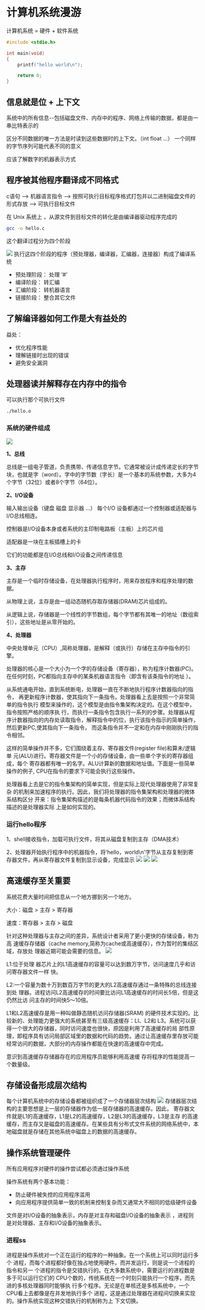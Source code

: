 # 计算机系统漫游

计算机系统 = 硬件 + 软件系统

```c
#include <stdio.h>

int main(void)
{
    printf("hello world\n");

    return 0;
}
```

## 信息就是位 + 上下文

系统中的所有信息--包括磁盘文件、内存中的程序、网络上传输的数据，都是由一串比特表示的

区分不同数据的唯一方法是时读到这些数据时的上下文。（int float ...）
一个同样的字节序列可能代表不同的意义

应该了解数字的机器表示方式

## 程序被其他程序翻译成不同格式

c语句 --> 机器语言指令 --> 按照可执行目标程序格式打包并以二进制磁盘文件的形式存放 -->   可执行目标文件

在 Unix 系统上 ，从源文件到目标文件的转化是由编译器驱动程序完成的
```bash
gcc -o hello.c
```

这个翻译过程分为四个阶段

![](image/2020-06-16-22-09-58.png)
执行这四个阶段的程序（预处理器，编译器，汇编器，连接器）构成了编译系统

+ 预处理阶段： 处理 ‘#’
+ 编译阶段： 转汇编
+ 汇编阶段： 转机器语言
+ 链接阶段： 整合其它文件

## 了解编译器如何工作是大有益处的

益处：

+ 优化程序性能
+ 理解链接时出现的错误
+ 避免安全漏洞

## 处理器读并解释存在内存中的指令

可以执行那个可执行文件
```bash
./hello.o
```

### 系统的硬件组成

![](image/2020-06-16-22-21-46.png)

**1、总线**

总线是一组电子管道，负责携带、传递信息字节。它通常被设计成传递定长的字节块，也就是字（word）。字中的字节数（字长）是一个基本的系统参数，大多为4个字节（32位）或者8个字节（64位）。

**2、I/O设备**

输入输出设备（键盘 磁盘 显示器 ...）
每个I/O 设备都通过一个控制器或适配器与I/O总线相连。

控制器是I/O设备本身或者系统的主印制电路板（主板）上的芯片组

适配器是一块在主板插槽上的卡

它们的功能都是在I/O总线和I/O设备之间传递信息

**3、主存**

主存是一个临时存储设备，在处理器执行程序时，用来存放程序和程序处理的数据。

从物理上说，主存是由一组动态随机存取存储器(DRAM)芯片组成的。

从逻辑上说，存储器是一个线性的字节数组，每个字节都有其唯一的地址（数组索引），这些地址是从零开始的。

**4、处理器**

中央处理单元（CPU）,简称处理器，是解释（或执行）存储在主存中指令的引擎。

处理器的核心是一个大小为一个字的存储设备（寄存器），称为程序计数器(PC)。在任何时刻，PC都指向主存中的某条机器语言指令（即含有该条指令的地址 ）。

从系统通电开始，直到系统断电，处理器一直在不断地执行程序计数器指向的指令， 再更新程序计数器，使其指向下一条指令。处理器看上去是按照一个非常简单的指令执行 模型来操作的，这个模型是由指令集架构决定的。在这个模型中，指令按照严格的顺序执 行，而执行一条指令包含执行一系列的步骤。处理器从程序计数器指向的内存处读取指令，解释指令中的位，执行该指令指示的简单操作，然后更新PC,使其指向下一条指令， 而这条指令并不一定和在内存中刚刚执行的指令相邻。

这样的简单操作并不多，它们围绕着主存、寄存器文件(register file)和算未/逻辑单 元(ALU)进行。寄存器文件是一个小的存储设备，由一些单个字长的寄存器组成，每个 寄存器都有唯一的名字。ALU计算新的数据和地址值。下面是一些简单操作的例子, CPU在指令的要求下可能会执行这些操作。

处理器看上去是它的指令集架构的简单实现，但是实际上现代处理器使用了非常复杂 的机制来加速程序的执行。因此，我们将处理器的指令集架构和处理器的微体系结构区分 开来：指令集架构描述的是每条机器代码指令的效果；而微体系结构描述的是处理器实际 上是如何实现的。

### 运行hello程序

1、shell接收指令，加载可执行文件，将其从磁盘复制到主存（DMA技术）

2、处理器开始执行程序中的机器指令，将‘hello，world\n'字节从主存复制到寄存器文件，再从寄存器文件复制到显示设备，完成显示
![](image/2020-06-16-22-58-52.png)
![](image/2020-06-16-22-59-04.png)
![](image/2020-06-16-22-59-13.png)

## 高速缓存至关重要

系统花费大量时间把信息从一个地方挪到另一个地方。

大小：磁盘 > 主存 > 寄存器

速度：寄存器 > 主存 > 磁盘


针对这种处理器与主存之间的差异，系统设计者采用了更小更快的存储设备，称为高 速缓存存储器（cache memory,简称为cache或高速缓存），作为暂时的集结区域，存放处 理器近期可能会需要的信息。
![](image/2020-06-17-22-58-31.png)

L1:位于处理 器芯片上的L1高速缓存的容量可以达到数万字节，访问速度几乎和访问寄存器文件一样 快。

L2:一个容量为数十万到数百万字节的更大的L2高速缓存通过一条特殊的总线连接到处 理器。进程访问L2高速缓存的时间要比访问L1高速缓存的时间长5倍，但是这仍然比访 问主存的时间快5〜10倍。

L1和L2高速缓存是用一种叫做静态随机访问存储器(SRAM) 的硬件技术实现的。比较新的、处理能力更强大的系统甚至有三级高速缓存：LI、L2和 L3。系统可以获得一个很大的存储器，同时访问速度也很快，原因是利用了高速缓存的局 部性原理，即程序具有访问局部区域里的数据和代码的趋势。通过让高速缓存里存放可能 经常访问的数据，大部分的内存操作都能在快速的高速缓存中完成。

意识到高速缓存存储器存在的应用程序员能够利用高速缓 存将程序的性能提高一个数量级。

## 存储设备形成层次结构

每个计算机系统中的存储设备都被组织成了一个存储器层次结构
![](image/2020-06-17-23-07-15.png)
存储器层次结构的主要思想是上一层的存储器作为低一层存储器的高速缓存。因此， 寄存器文件就是L1的高速缓存，L1是L2的高速缓存，L2是L3的高速缓存，L3是主存 的高速缓存，而主存又是磁盘的高速缓存。在某些具有分布式文件系统的网络系统中，本 地磁盘就是存储在其他系统中磁盘上的数据的高速缓存。

## 操作系统管理硬件

所有应用程序对硬件的操作尝试都必须通过操作系统

操作系统有两个基本功能：

+ 防止硬件被失控的应用程序滥用
+ 向应用程序提供简单一致的机制来控制复杂而又通常大不相同的低级硬件设备

文件是对I/O设备的抽象表示，内存是对主存和磁盘I/O设备的抽象表示 ，进程则是对处理器、主存和I/O设备的抽象表示。

### 进程ss

进程是操作系统对一个正在运行的程序的一种抽象。在一个系统上可以同时运行多个 进程，而每个进程都好像在独占地使用硬件。而并发运行，则是说一个进程的指令和另一 个进程的指令是交错执行的。在大多数系统中，需要运行的进程数是多于可以运行它们的 CPU个数的，传统系统在一个时刻只能执行一个程序，而先进的多核处理器同时能够执 行多个程序。无论是在单核还是多核系统中，一个CPU看上去都像是在并发地执行多个 进程，这是通过处理器在进程间切换来实现的。操作系统实现这种交错执行的机制称为上 下文切换。

